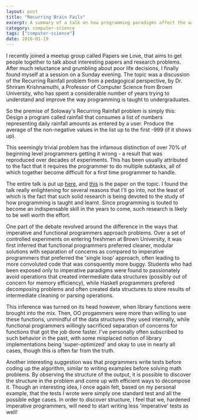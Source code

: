 ```yaml
---
layout: post
title: "Recurring Brain Fails"
excerpt: A summary of a talk on how programming paradigms affect the way we approach problems.
category: computer-science
tags: ["computer-science"]
date: 2016-01-19
---
```

I recently joined a meetup group called Papers we Love, that aims to get people together to talk about interesting papers and research problems. After much reluctance and grumbling about poor life decisions, I finally found myself at a session on a Sunday evening. The topic was a discussion of the Recurring Rainfall problem from a pedagogical perspective, by Dr. Shriram Krishnamuthi, a Professor of Computer Science from Brown University, who has spent a considerable number of years trying to understand and improve the way programming is taught to undergraduates.

So the premise of Soloway's Recurring Rainfall problem is simply this: Design a program called rainfall that consumes a list of numbers representing daily rainfall amounts as entered by a user. Produce the average of the non-negative values in the list up to the first -999 (if it shows up).

This seemingly trivial problem has the infamous distinction of over 70% of beginning level programmers getting it wrong - a result that was reproduced over decades of experiments. This has been usually attributed to the fact that it requires the programmer to do multiple subtasks, all of which together become difficult for a first time programmer to handle. 

The entire talk is put up <a href="https://www.youtube.com/watch?v=O-F-IXQGtjs"><u>here</u></a>, and <a href="http://www.cs.tufts.edu/~nr/cs257/archive/kathi-fisler/icer14.pdf"><u>this</u></a> is the paper on the topic. I found the talk  really enlightening for several reasons that I'll go into, not the least of which is the fact that such solid research is being devoted to the study of how programming is taught and learnt. Since programming is touted to become an indispensable skill in the years to come, such research is likely to be well worth the effort.

One part of the debate revolved around the difference in the ways that imperative and functional programmers approach problems. Over a set of controlled experiments on entering freshmen  at Brown University, it was first inferred that functional programmers preferred cleaner, modular solutions with separation of concerns as compared to imperative programmers that preferred the 'single loop' approach, often leading to more convoluted code that was consquently more buggy. Students who had been exposed only to imperative paradigms were found to passionately avoid operations that created intermediate data structures (possibly out of concern for memory efficiency), while Haskell programmers prefered decomposing problems and often created  data structures to store results of intermediate cleaning or parsing operations.

This inference was turned on its head however, when library functions were brought into the mix. Then, OO progammers were more than willing to use these functions, unmindful of the data structures they used internally, while functional programmers willingly sacrificed separation of concerns for functions that got the job done faster. I've personally often subscribed to such behavior in the past, with some misplaced notion of library implementations being 'super-optimized' and okay to use in nearly all cases, though this is often far from the truth.

Another interesting suggestion was that programmers write tests before coding up the algorithm, similar to writing examples before solving math problems. By observing the structure of the output, it is possible to discover the structure in the problem and come up with efficient ways to decompose it. Though an interesting idea, I once again felt, based on my personal example, that the tests I wrote were simply one standard test and all the possible edge cases. In order to discover structure, I feel that we, hardened imperative programmers, will need to start writing less 'imperative' tests as well!
